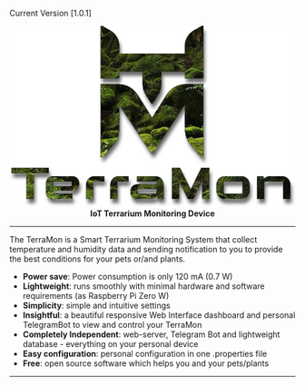 Current Version [1.0.1]
<p align="center">
        <img src="https://github.com/mkozachuk/TerraMon/blob/master/docs/terramon-cut.png?raw=true" width="600" alt="TerraMon">
    <br>
    <strong>IoT Terrarium Monitoring Device</strong>
</p>

-----

The TerraMon is a Smart Terrarium Monitoring System that collect temperature and humidity data and sending notification to you to provide the best conditions for your pets or/and plants.

- **Power save**: Power consumption is only 120 mA (0.7 W)
- **Lightweight**: runs smoothly with minimal hardware and software requirements (as Raspberry Pi Zero W)
- **Simplicity**: simple and intuitive settings
- **Insightful**: a beautiful responsive Web Interface dashboard and personal TelegramBot to view and control your TerraMon
- **Completely Independent**: web-server, Telegram Bot and lightweight database - everything on your personal device
- **Easy configuration**: personal configuration in one .properties file
- **Free**: open source software which helps you and your pets/plants

-----
